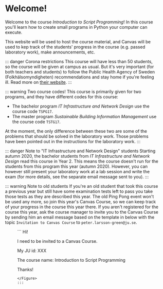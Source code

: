 # Welcome!
Welcome to the course *Introduction to Script Programming*! In this course you'll learn how to create small programs in Python your computer can execute.

This website will be used to host the course material, and Canvas will be used to kep track of the students' progress in the course (e.g. passed laboratory work), make announcements, etc.

::: danger Corona restrictions
This course will have less than 50 students, so the course will be given at campus as usual. But it's very important (for both teachers and students) to follow the Public Health Agency of Sweden (Folkhälsomyndigheten) recommendations and stay home if you're feeling ill. Read more on [their website](https://www.folkhalsomyndigheten.se/the-public-health-agency-of-sweden/communicable-disease-control/covid-19/#_69327).
:::

::: warning Two course codes!
This course is primarily given for two programs, and they have different codes for this course:

* The bachelor program *IT Infrastructure and Network Design* use the course code `TSPG17`.
* The master program *Sustainable Building Information Management* use the course code `TSTG17`.

At the moment, the only difference between these two are some of the problems that should be solved in the laboratory work. Those problems have been pointed out in the instructions for the laboratory work.
:::

::: danger Note to "IT Infrastructure and Network Design" students
Starting autumn 2020, the bachelor students from *IT Infrastructure and Network Design* read this course in Year 2. This means the course doesn't run for the students from this program this year (autumn 2020). However, you can however still present your laboratory work at a lab session and write the exam (for more details, see the separate email message sent to you).
:::

::: warning Note to old students
If you're an old student that took this course a previous year but still have some examination tests left to pass you take those tests as they are described this year. The old Ping Pong event won't be used any more, so join this year's Canvas Course, so we can keep track of your progress in the course this year there. If you aren't registered for the course this year, ask the course manager to invite you to the Canvas Course by sending him an email message based on the template in <FigureNumber /> below with the topic `Invitation to Canvas Course` to `peter.larsson-green@ju.se`.

<Figure caption="Template for email message to be invited to a Canvas Course. Replace XXX with your own value.">
```
Hi!

I need to be invited to a Canvas Course.

My JU id:
XXX

The course name:
Introduction to Script Programming

Thanks!
```
</Figure>
:::